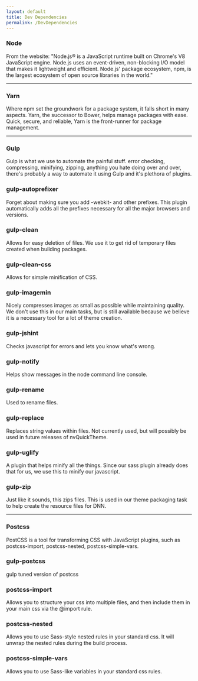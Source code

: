 ```yaml
---
layout: default
title: Dev Dependencies
permalink: /DevDependencies
---
```


### Node

From the website: "Node.js® is a JavaScript runtime built on Chrome's V8 JavaScript engine. Node.js uses an event-driven, non-blocking I/O model that makes it lightweight and efficient. Node.js' package ecosystem, npm, is the largest ecosystem of open source libraries in the world."

---

### Yarn

Where npm set the groundwork for a package system, it falls short in many aspects. Yarn, the successor to Bower, helps manage packages with ease. Quick, secure, and reliable, Yarn is the front-runner for package management.

---

### Gulp

Gulp is what we use to automate the painful stuff. error checking, compressing, minifying, zipping, anything you hate doing over and over, there's probably a way to automate it using Gulp and it's plethora of plugins.

### gulp-autoprefixer

Forget about making sure you add -webkit- and other prefixes. This plugin automatically adds all the prefixes necessary for all the major browsers and versions.

### gulp-clean

Allows for easy deletion of files. We use it to get rid of temporary files created when building packages.

### gulp-clean-css

Allows for simple minification of CSS.

### gulp-imagemin

Nicely compresses images as small as possible while maintaining quality. We don't use this in our main tasks, but is still available because we believe it is a necessary tool for a lot of theme creation.

### gulp-jshint

Checks javascript for errors and lets you know what's wrong.

### gulp-notify

Helps show messages in the node command line console.

### gulp-rename

Used to rename files.

### gulp-replace

Replaces string values within files. Not currently used, but will possibly be used in future releases of nvQuickTheme.

### gulp-uglify

A plugin that helps minify all the things. Since our sass plugin already does that for us, we use this to minify our javascript.

### gulp-zip

Just like it sounds, this zips files. This is used in our theme packaging task to help create the resource files for DNN.

---

### Postcss

PostCSS is a tool for transforming CSS with JavaScript plugins, such as postcss-import, postcss-nested, postcss-simple-vars.

### gulp-postcss

gulp tuned version of postcss

### postcss-import

Allows you to structure your css into multiple files, and then include them in your main css via the @import rule.

### postcss-nested

Allows you to use Sass-style nested rules in your standard css. It will unwrap the nested rules during the build process.

### postcss-simple-vars

Allows you to use Sass-like variables in your standard css rules.
